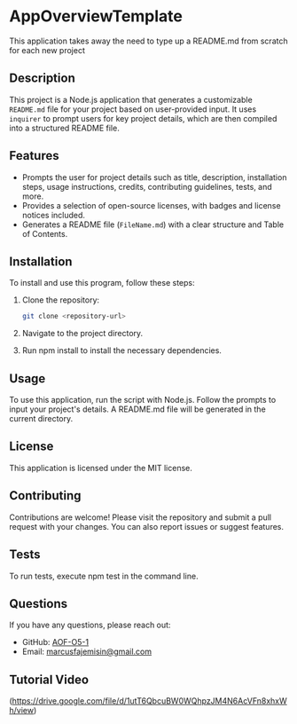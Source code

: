 # AppOverviewTemplate
This application takes away the need to type up a README.md from scratch for each new project

## Description
This project is a Node.js application that generates a customizable `README.md` file for your project based on user-provided input. It uses `inquirer` to prompt users for key project details, which are then compiled into a structured README file.

## Features

- Prompts the user for project details such as title, description, installation steps, usage instructions, credits, contributing guidelines, tests, and more.
- Provides a selection of open-source licenses, with badges and license notices included.
- Generates a README file (`FileName.md`) with a clear structure and Table of Contents.

## Installation

To install and use this program, follow these steps:

1. Clone the repository:
   ```bash
   git clone <repository-url>

2. Navigate to the project directory.

3. Run npm install to install the necessary dependencies.


## Usage
To use this application, run the script with Node.js. Follow the prompts to input your project's details. A README.md file will be generated in the current directory.

## License
This application is licensed under the MIT license.

## Contributing
Contributions are welcome! Please visit the repository and submit a pull request with your changes. You can also report issues or suggest features.

## Tests
To run tests, execute npm test in the command line.

## Questions
If you have any questions, please reach out:

- GitHub: [AOF-O5-1](https://github.com/AOF-O5-1)
- Email: [marcusfajemisin@gmail.com](mailto:your-marcusfajemisin@gmail.com)

## Tutorial Video
(https://drive.google.com/file/d/1utT6QbcuBW0WQhpzJM4N6AcVFn8xhxWh/view)
